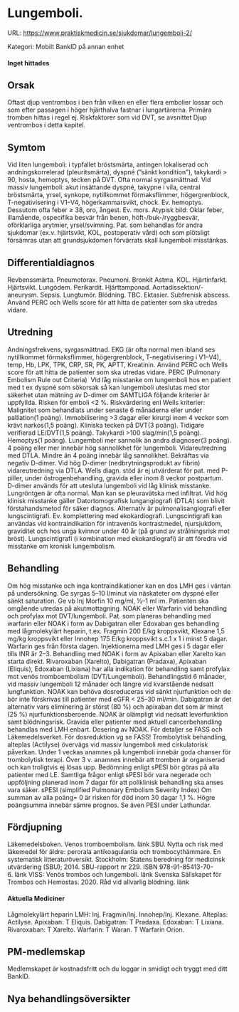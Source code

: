 # Lungemboli.

URL: https://www.praktiskmedicin.se/sjukdomar/lungemboli-2/



Kategori: Mobilt BankID på annan enhet

#### Inget hittades

## Orsak

Oftast djup ventrombos i ben från vilken en eller flera embolier lossar och som efter passagen i höger hjärthalva fastnar i lungartärerna. Primära tromben hittas i regel ej. Riskfaktorer som vid DVT, se avsnittet Djup ventrombos i detta kapitel.

## Symtom

Vid liten lungemboli: i typfallet bröstsmärta, antingen lokaliserad och andningskorrelerad (pleuritsmärta), dyspné (”sänkt kondition”), takykardi > 90, hosta, hemoptys, tecken på DVT. Ofta normal syrgasmättnad.
Vid massiv lungemboli: akut insättande dyspné, takypne i vila, central bröstsmärta, yrsel, synkope, nytillkommet förmaksflimmer, högergrenblock, T-negativisering i V1–V4, högerkammarsvikt, chock. Ev. hemoptys. Dessutom ofta feber ≥ 38, oro, ångest. Ev. mors.
Atypisk bild: Oklar feber, illamående, ospecifika besvär från benen, höft-/buk-/ryggbesvär, oförklarliga arytmier, yrsel/svimning. Pat. som behandlas för andra sjukdomar (ex.v. hjärtsvikt, KOL, postoperativ vård) och som plötsligt försämras utan att grundsjukdomen förvärrats skall lungemboli misstänkas.

## Differentialdiagnos

Revbenssmärta. Pneumotorax. Pneumoni. Bronkit Astma. KOL. Hjärtinfarkt. Hjärtsvikt. Lungödem. Perikardit. Hjärttamponad. Aortadissektion/-aneurysm. Sepsis. Lungtumör. Blödning. TBC. Ektasier. Subfrenisk abscess.
Använd PERC och Wells score för att hitta de patienter som ska utredas vidare.

## Utredning

Andningsfrekvens, syrgasmättnad. EKG (är ofta normal men ibland ses nytillkommet förmaksflimmer, högergrenblock, T-negativisering i V1–V4), temp, Hb, LPK, TPK, CRP, SR, PK, APTT, Kreatinin.
Använd PERC och Wells score för att hitta de patienter som ska utredas vidare.
PERC (Pulmonary Embolism Rule out Criteria) 
Vid låg misstanke om lungemboli hos en patient med t ex dyspné som sökorsak så kan lungemboli uteslutas med stor säkerhet utan mätning av D-dimer om SAMTLIGA följande kriterier är uppfyllda. Risken för emboli <2 %.
Riskvärdering enl Wells kriterier: 
Malignitet som behandlats under senaste 6 månaderna eller under palliation(1 poäng).
Immobilisering >3 dagar eller kirurgi inom 4 veckor som krävt narkos(1,5 poäng).
Kliniska tecken på DVT(3 poäng).
Tidigare verifierad LE/DVT(1,5 poäng).
Takykardi >100 slag/min(1,5 poäng).
Hemoptys(1 poäng).
Lungemboli mer sannolik än andra diagnoser(3 poäng).
4 poäng eller mer innebär hög sannolikhet för lungemboli. Vidareutredning med DTLA. Mindre än 4 poäng innebär låg sannolikhet. Bekräftas via negativ D-dimer. Vid hög D-dimer (nedbrytningsprodukt av fibrin) vidareutredning via DTLA.
Wells diagn. stöd är ej utvärderat för pat. med P-piller, under östrogenbehandling, gravida eller inom 8 veckor postpartum.
D-dimer används för att utesluta lungemboli vid låg klinisk misstanke.
Lungröntgen är ofta normal. Man kan se pleuravätska med infiltrat.
Vid hög klinisk misstanke gäller Datortomografisk lungangiografi (DTLA) som blivit förstahandsmetod för säker diagnos. Alternativ är pulmonalisangiografi eller lungscintigrafi. Ev. komplettering med ekokardiografi.
Lungscintigrafi kan användas vid kontraindikation för intravenös kontrastmedel, njursjukdom, graviditet och hos unga kvinnor under 40 år (på grund av strålningsrisk mot bröst).
Lungscintigrafi (i kombination med ekokardiografi) är att föredra vid misstanke om kronisk lungembolism.

## Behandling

Om hög misstanke och inga kontraindikationer kan en dos LMH ges i väntan på undersökning. Ge syrgas 5–10 l/minut via näskateter om dyspné eller sänkt saturation. Ge vb Inj Morfin 10 mg/ml, ½–1 ml im.
Patienten ska omgående utredas på akutmottagning.
NOAK eller Warfarin vid behandling och profylax mot DVT/lungemboli. Pat. som planeras behandling med warfarin eller NOAK i form av Dabigatran eller Edoxaban ges behandling med lågmolekylärt heparin, t.ex. Fragmin 200 E/kg kroppsvikt, Klexane 1,5 mg/kg kroppsvikt eller Innohep 175 E/kg kroppsvikt s.c.1 x 1 i minst 5 dagar. Warfarin ges från första dagen. Injektionerna med LMH ges i 5 dagar eller tills INR är 2–3. Behandling med NOAK i form av Apixaban eller Xarelto kan starta direkt.
Rivaroxaban (Xarelto), Dabigatran (Pradaxa), Apixaban (Eliquis), Edoxaban (Lixiana) har alla indikation för behandling samt profylax mot venös tromboembolism (DVT/Lungemboli). Behandlingstid 6 månader, vid massiv lungemboli 12 månader och längre vid kvarstående nedsatt lungfunktion.
NOAK kan behöva dosreduceras vid sänkt njurfunktion och de bör inte förskrivas till patienter med eGFR < 25–30 ml/min. Dabigatran är det alternativ vars eliminering är störst (80 %) och apixaban det som är minst (25 %) njurfunktionsberoende. NOAK är olämpligt vid nedsatt leverfunktion samt blödningsrisk. Gravida eller patienter med aktuell cancerbehandling behandlas med LMH enbart. Dosering av NOAK. För detaljer se FASS och Läkemedelsverket. För dosreduktion vg se FASS!
Trombolytisk behandling, alteplas (Actilyse) övervägs vid massiv lungemboli med cirkulatorisk påverkan. Under 1 veckas anamnes på lungemboli innebär goda chanser för trombolytisk terapi. Över 3 v. anamnes innebär att tromben är organiserad och kan troligtvis ej lösas upp.
Bedömning enligt sPESI bör göras på alla patienter med LE. Samtliga frågor enligt sPESI bör vara negerade och uppföljning planerad inom 7 dagar för att poliklinisk behandling ska anses vara säker.
sPESI (simplified Pulmonary Embolism Severity Index)
Om summan av alla poäng= 0 är risken för död inom 30 dagar 1,1 %. Högre poängsumma innebär sämre prognos. Se även PESI under Lathundar.

## Fördjupning

Läkemedelsboken. Venos tromboembolism. länk
SBU. Nytta och risk med läkemedel för äldre: perorala antikoagulantia och trombocythämmare. En systematisk litteraturöversikt. Stockholm: Statens beredning för medicinsk utvärdering (SBU); 2014. SBU-rapport nr 229. ISBN 978-91-85413-70-6. länk
VISS: Venös trombos och lungemboli. länk
Svenska Sällskapet för Trombos och Hemostas. 2020. Råd vid allvarlig blödning. länk

#### Aktuella Mediciner

Lågmolekylärt heparin LMH: Inj. Fragmin/Inj. Innohep/Inj. Klexane.
Alteplas: Actilyse.
Apixaban: T Eliquis.
Dabigatran: T Pradaxa.
Edoxaban: T Lixiana.
Rivaroxaban: T Xarelto.
Warfarin: T Waran. T Warfarin Orion.

## PM-medlemskap

Medlemskapet är kostnadsfritt och du loggar in smidigt och tryggt med ditt BankID.

## Nya behandlingsöversikter

